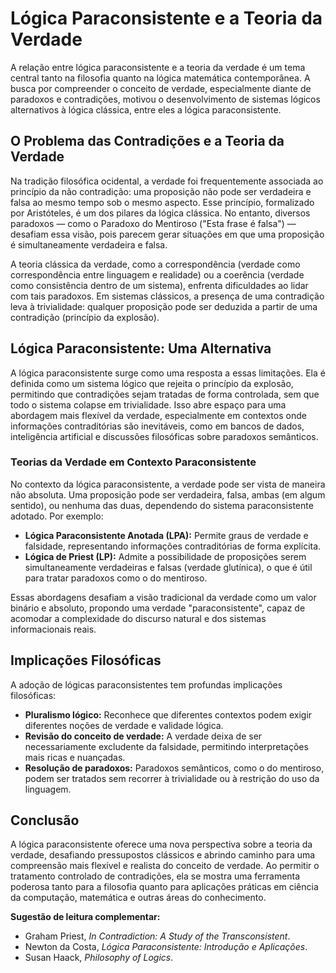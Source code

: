 
# Lógica Paraconsistente e a Teoria da Verdade

A relação entre lógica paraconsistente e a teoria da verdade é um tema central tanto na filosofia quanto na lógica matemática contemporânea. A busca por compreender o conceito de verdade, especialmente diante de paradoxos e contradições, motivou o desenvolvimento de sistemas lógicos alternativos à lógica clássica, entre eles a lógica paraconsistente.

## O Problema das Contradições e a Teoria da Verdade

Na tradição filosófica ocidental, a verdade foi frequentemente associada ao princípio da não contradição: uma proposição não pode ser verdadeira e falsa ao mesmo tempo sob o mesmo aspecto. Esse princípio, formalizado por Aristóteles, é um dos pilares da lógica clássica. No entanto, diversos paradoxos — como o Paradoxo do Mentiroso ("Esta frase é falsa") — desafiam essa visão, pois parecem gerar situações em que uma proposição é simultaneamente verdadeira e falsa.

A teoria clássica da verdade, como a correspondência (verdade como correspondência entre linguagem e realidade) ou a coerência (verdade como consistência dentro de um sistema), enfrenta dificuldades ao lidar com tais paradoxos. Em sistemas clássicos, a presença de uma contradição leva à trivialidade: qualquer proposição pode ser deduzida a partir de uma contradição (princípio da explosão).

## Lógica Paraconsistente: Uma Alternativa

A lógica paraconsistente surge como uma resposta a essas limitações. Ela é definida como um sistema lógico que rejeita o princípio da explosão, permitindo que contradições sejam tratadas de forma controlada, sem que todo o sistema colapse em trivialidade. Isso abre espaço para uma abordagem mais flexível da verdade, especialmente em contextos onde informações contraditórias são inevitáveis, como em bancos de dados, inteligência artificial e discussões filosóficas sobre paradoxos semânticos.

### Teorias da Verdade em Contexto Paraconsistente

No contexto da lógica paraconsistente, a verdade pode ser vista de maneira não absoluta. Uma proposição pode ser verdadeira, falsa, ambas (em algum sentido), ou nenhuma das duas, dependendo do sistema paraconsistente adotado. Por exemplo:

- **Lógica Paraconsistente Anotada (LPA):** Permite graus de verdade e falsidade, representando informações contraditórias de forma explícita.
- **Lógica de Priest (LP):** Admite a possibilidade de proposições serem simultaneamente verdadeiras e falsas (verdade glutínica), o que é útil para tratar paradoxos como o do mentiroso.

Essas abordagens desafiam a visão tradicional da verdade como um valor binário e absoluto, propondo uma verdade "paraconsistente", capaz de acomodar a complexidade do discurso natural e dos sistemas informacionais reais.

## Implicações Filosóficas

A adoção de lógicas paraconsistentes tem profundas implicações filosóficas:

- **Pluralismo lógico:** Reconhece que diferentes contextos podem exigir diferentes noções de verdade e validade lógica.
- **Revisão do conceito de verdade:** A verdade deixa de ser necessariamente excludente da falsidade, permitindo interpretações mais ricas e nuançadas.
- **Resolução de paradoxos:** Paradoxos semânticos, como o do mentiroso, podem ser tratados sem recorrer à trivialidade ou à restrição do uso da linguagem.

## Conclusão

A lógica paraconsistente oferece uma nova perspectiva sobre a teoria da verdade, desafiando pressupostos clássicos e abrindo caminho para uma compreensão mais flexível e realista do conceito de verdade. Ao permitir o tratamento controlado de contradições, ela se mostra uma ferramenta poderosa tanto para a filosofia quanto para aplicações práticas em ciência da computação, matemática e outras áreas do conhecimento.

**Sugestão de leitura complementar:**
- Graham Priest, *In Contradiction: A Study of the Transconsistent*.
- Newton da Costa, *Lógica Paraconsistente: Introdução e Aplicações*.
- Susan Haack, *Philosophy of Logics*.
```

